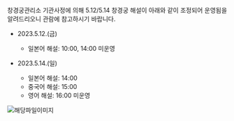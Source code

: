 창경궁관리소 기관사정에 의해 5.12/5.14 창경궁 해설이 아래와 같이 조정되어 운영됨을 알려드리오니 관람에 참고하시기 바랍니다.
- 2023.5.12.(금)
  - 일본어 해설: 10:00, 14:00 미운영

- 2023.5.14.(일)
  - 일본어 해설: 14:00
  - 중국어 해설: 15:00
  - 영어 해설: 16:00 미운영

![해당파일이미지](https://cgg.cha.go.kr/agapp/cmm/fms/getImage.do?atchFileId=FILE_000000000139320&fileSn=1)